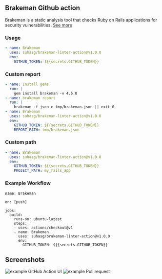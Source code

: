 ## Brakeman Github action

Brakeman is a static analysis tool that checks Ruby on Rails applications for security vulnerabilities.
[See more](https://github.com/presidentbeef/brakeman)

### Usage

```yml
- name: Brakeman
  uses: suhasg/brakeman-linter-action@v1.0.0
  env:
    GITHUB_TOKEN: ${{secrets.GITHUB_TOKEN}}
```

### Custom report

```yml
- name: Install gems
  run: |
    gem install brakeman -v 4.5.0
- name: brakeman report
  run: |
    brakeman -f json > tmp/brakeman.json || exit 0
- name: Brakeman
  uses: suhasg/brakeman-linter-action@v1.0.0
  env:
    GITHUB_TOKEN: ${{secrets.GITHUB_TOKEN}}
    REPORT_PATH: tmp/brakeman.json
```

### Custom path

```yml
- name: Brakeman
  uses: suhasg/brakeman-linter-action@v1.0.0
  env:
    GITHUB_TOKEN: ${{secrets.GITHUB_TOKEN}}
    PROJECT_PATH: my_rails_app
```

### Example Workflow

```
name: Brakeman

on: [push]

jobs:
  build:
    runs-on: ubuntu-latest
    steps:
    - uses: actions/checkout@v1
    - name: Brakeman
      uses: suhasg/brakeman-linter-action@v1.0.0
      env:
        GITHUB_TOKEN: ${{secrets.GITHUB_TOKEN}}
```

## Screenshots

![example GitHub Action UI](./screenshots/action.png)
![example Pull request](./screenshots/pull_request.png)
